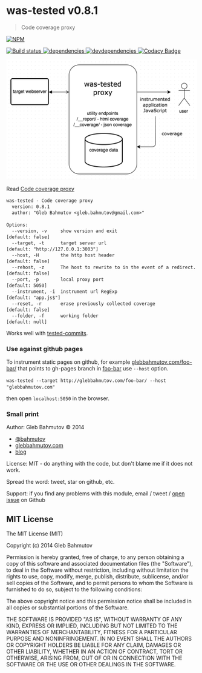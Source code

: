 # was-tested v0.8.1

> Code coverage proxy

[![NPM][was-tested-icon] ][was-tested-url]

[![Build status][was-tested-ci-image] ][was-tested-ci-url]
[![dependencies][was-tested-dependencies-image] ][was-tested-dependencies-url]
[![devdependencies][was-tested-devdependencies-image] ][was-tested-devdependencies-url]
[![Codacy Badge][was-tested-codacy-image] ][was-tested-codacy-url]

[was-tested-icon]: https://nodei.co/npm/was-tested.png?downloads=true
[was-tested-url]: https://npmjs.org/package/was-tested
[was-tested-ci-image]: https://travis-ci.org/bahmutov/was-tested.png?branch=master
[was-tested-ci-url]: https://travis-ci.org/bahmutov/was-tested
[was-tested-dependencies-image]: https://david-dm.org/bahmutov/was-tested.png
[was-tested-dependencies-url]: https://david-dm.org/bahmutov/was-tested
[was-tested-devdependencies-image]: https://david-dm.org/bahmutov/was-tested/dev-status.png
[was-tested-devdependencies-url]: https://david-dm.org/bahmutov/was-tested#info=devDependencies
[was-tested-codacy-image]: https://www.codacy.com/project/badge/c2b210ee4fde4f21a7f9c6cc41078e30
[was-tested-codacy-url]: https://www.codacy.com/public/bahmutov/was-tested.git



![overview](https://raw.githubusercontent.com/bahmutov/was-tested/master/images/was-tested-overview.png)

Read [Code coverage proxy](http://bahmutov.calepin.co/code-coverage-proxy.html)

```
was-tested - Code coverage proxy
  version: 0.8.1
  author: "Gleb Bahmutov <gleb.bahmutov@gmail.com>"

Options:
  --version, -v     show version and exit                               [default: false]
  --target, -t      target server url                                   [default: "http://127.0.0.1:3003"]
  --host, -H        the http host header                                [default: false]
  --rehost, -z      The host to rewrite to in the event of a redirect.  [default: false]
  --port, -p        local proxy port                                    [default: 5050]
  --instrument, -i  instrument url RegExp                               [default: "app.js$"]
  --reset, -r       erase previously collected coverage                 [default: false]
  --folder, -f      working folder                                      [default: null]

```

Works well with [tested-commits](https://github.com/bahmutov/tested-commits).

### Use against github pages

To instrument static pages on github, for example [glebbahmutov.com/foo-bar/](http://glebbahmutov.com/foo-bar/)
that points to gh-pages branch in [foo-bar](https://github.com/bahmutov/foo-bar) use `--host` option.

`was-tested --target http://glebbahmutov.com/foo-bar/ --host "glebbahmutov.com"`

then open `localhost:5050` in the browser.

### Small print

Author: Gleb Bahmutov &copy; 2014

* [@bahmutov](https://twitter.com/bahmutov)
* [glebbahmutov.com](http://glebbahmutov.com)
* [blog](http://bahmutov.calepin.co/)

License: MIT - do anything with the code, but don't blame me if it does not work.

Spread the word: tweet, star on github, etc.

Support: if you find any problems with this module, email / tweet /
[open issue](https://github.com/bahmutov/was-tested/issues) on Github



## MIT License

The MIT License (MIT)

Copyright (c) 2014 Gleb Bahmutov

Permission is hereby granted, free of charge, to any person obtaining a copy of
this software and associated documentation files (the "Software"), to deal in
the Software without restriction, including without limitation the rights to
use, copy, modify, merge, publish, distribute, sublicense, and/or sell copies of
the Software, and to permit persons to whom the Software is furnished to do so,
subject to the following conditions:

The above copyright notice and this permission notice shall be included in all
copies or substantial portions of the Software.

THE SOFTWARE IS PROVIDED "AS IS", WITHOUT WARRANTY OF ANY KIND, EXPRESS OR
IMPLIED, INCLUDING BUT NOT LIMITED TO THE WARRANTIES OF MERCHANTABILITY, FITNESS
FOR A PARTICULAR PURPOSE AND NONINFRINGEMENT. IN NO EVENT SHALL THE AUTHORS OR
COPYRIGHT HOLDERS BE LIABLE FOR ANY CLAIM, DAMAGES OR OTHER LIABILITY, WHETHER
IN AN ACTION OF CONTRACT, TORT OR OTHERWISE, ARISING FROM, OUT OF OR IN
CONNECTION WITH THE SOFTWARE OR THE USE OR OTHER DEALINGS IN THE SOFTWARE.


